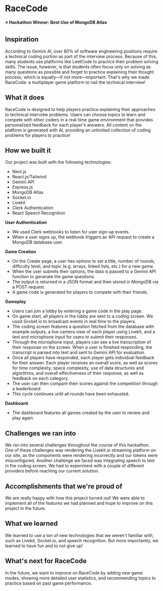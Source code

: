 # RaceCode

**⭐ Hackathon Winner: Best Use of MongoDB Atlas**

## Inspiration

According to Gemini AI, over 80% of software engineering positions require a technical coding portion as part of the interview process. Because of this, many students use platforms like LeetCode to practice their problem solving skills. The issue, however, is that students often focus only on solving as many questions as possible and forget to practice explaining their thought process, which is equally—if not more—important. That's why we made RaceCode: a multiplayer game platform to nail the technical interview!

## What it does

RaceCode is designed to help players practice explaining their approaches to technical interview problems. Users can choose topics to learn and compete with other coders in a real-time game environment that provides personalized feedback for each player's answers. All content on the platform is generated with AI, providing an unlimited collection of coding problems for players to practice!

## How we built it

Our project was built with the following technologies:
- Next.js
- React.js/Tailwind
- Gemini API
- Express.js
- MongoDB Atlas
- Socket.io
- Livekit
- Clerk Authentication
- React Speech Recognition

**User Authentication**
- We used Clerk webhooks to listen for user sign-up events.
- When a user signs up, the webhook triggers an API request to create a MongoDB database user.

**Game Creation**
- On the Create page, a user has options to set a title, number of rounds, difficulty level, and topic (e.g. arrays, linked lists, etc.) for a new game.
- When the user submits their options, the data is passed to a Gemini API function to generate the game questions.
- The output is returned in a JSON format and then stored in MongoDB via a POST request.
- A game code is generated for players to compete with their friends.

**Gameplay**
- Users can join a lobby by entering a game code in the play page.
- On game start, all players in the lobby are sent to a coding screen. We used Socket.io to broadcast events in real time to the players.
- The coding screen features a question fetched from the database with example outputs, a live camera view of each player using Livekit, and a text and microphone input for users to submit their responses.
- Through the microphone input, players can see a live transcription of their response on the screen. When a user is finished responding, the transcript is parsed into text and sent to Gemini API for evaluation.
- Once all players have responded, each player gets individual feedback for their answer. Each player receives an overall score, as well as scores for time complexity, space complexity, use of data structures and algorithms, and overall effectiveness of their response, as well as feedback on each category.
- The user can then compare their scores against the competition through a leaderboard.
- This cycle continues until all rounds have been exhausted.

**Dashboard**
- The dashboard features all games created by the user to review and play again.

## Challenges we ran into

We ran into several challenges throughout the course of this hackathon. One of these challenges was rendering the Livekit.io streaming platform on our site, as the components were rendering incorrectly and our tokens were misconfigured. Another challenge we faced was integrating speech to text in the coding screen. We had to experiment with a couple of different providers before reaching our current solution.

## Accomplishments that we're proud of

We are really happy with how this project turned out! We were able to implement all of the features we had planned and hope to improve on this project in the future.

## What we learned

We learned to use a ton of new technologies that we weren't familiar with, such as Livekit, Socket.io, and speech recognition. But more importantly, we learned to have fun and to not give up!

## What's next for RaceCode

In the future, we want to improve on RaceCode by adding new game modes, showing more detailed user statistics, and recommending topics to practice based on past game performance.
